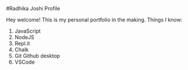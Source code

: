 #Radhika Joshi Profile

Hey welcome! This is my personal portfolio in the making.
Things I know:
1. JavaScript
1. NodeJS
1. Repl.it
1. Chalk
1. Git Github desktop
1. VSCode